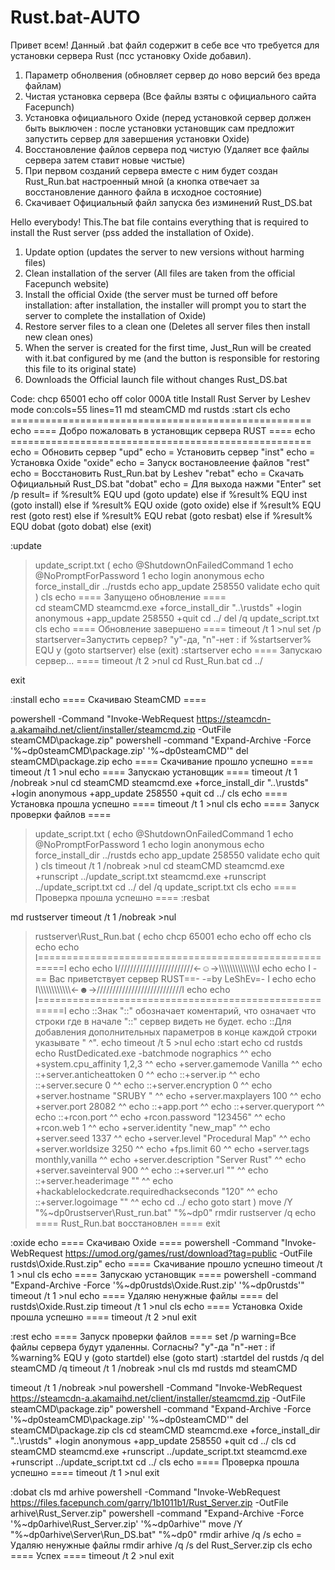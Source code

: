 # Rust.bat-AUTO
Привет всем! Данный .bat файл содержит в себе все что требуется для установки сервера Rust (псс установку Oxide добавил).
1. Параметр обнолвения (обновляет сервер до ново версий без вреда файлам)
2. Чистая установка сервера (Все файлы взяты с официального сайта Facepunch)
3. Установка официального Oxide (перед установкой сервер должен быть выключен : после установки установщик сам предложит запустить сервер для завершения установки Oxide)
4. Восстановление файлов сервера под чистую (Удаляет все файлы сервера затем ставит новые чистые)
5. При первом созданий сервера вместе с ним будет создан Rust_Run.bat настроенный мной (а кнопка отвечает за восстановление данного файла в исходное состояние)
6. Скачивает Официальный файл запуска без изминений Rust_DS.bat



Hello everybody!
This.The bat file contains everything that is required to install the Rust server (pss added the installation of Oxide).
1. Update option (updates the server to new versions without harming files)
2. Clean installation of the server (All files are taken from the official Facepunch website)
3. Install the official Oxide (the server must be turned off before installation: after installation, the installer will prompt you to start the server to complete the installation of Oxide)
4. Restore server files to a clean one (Deletes all server files then install new clean ones)
5. When the server is created for the first time, Just_Run will be created with it.bat configured by me (and the button is responsible for restoring this file to its original state)
6. Downloads the Official launch file without changes Rust_DS.bat


Code:
chcp 65001
echo off
color 000A
title Install Rust Server by Leshev
mode con:cols=55 lines=11
md steamCMD
md rustds
:start
cls
echo ====================================================
echo ==== Добро пожаловать в установщик сервера RUST ====
echo ====================================================
echo = Обновить сервер                     "upd"
echo = Установить сервер                   "inst"
echo = Установка Oxide                     "oxide"
echo = Запуск востановлеение файлов        "rest"
echo = Восстановить Rust_Run.bat by Leshev "rebat"
echo = Скачать Официальный Rust_DS.bat     "dobat"
echo = Для выхода нажми                    "Enter"
set /p result=
if %result% EQU upd (goto update) else if %result% EQU inst (goto install) else if %result% EQU oxide (goto oxide) else if %result% EQU rest (goto rest) else if %result% EQU rebat (goto resbat) else if %result% EQU dobat (goto dobat) else (exit)


:update
>update_script.txt (
	echo @ShutdownOnFailedCommand 1 
	echo @NoPromptForPassword 1 
	echo login anonymous 
	echo force_install_dir ../rustds 
	echo app_update 258550 validate 
	echo quit 
)
cls
echo ==== Запущено обновление ==== 	 
cd steamCMD
steamcmd.exe +force_install_dir "..\rustds" +login anonymous +app_update 258550 +quit
cd ../
del /q update_script.txt 
cls
echo ==== Обновление завершено ====
timeout /t 1 >nul
set /p startserver=Запустить сервер? "y"-да, "n"-нет :
if %startserver% EQU y (goto startserver) else (exit)
:startserver
echo ==== Запускаю сервер... ====
timeout /t 2 >nul
cd 
Rust_Run.bat
cd ../

exit

:install
echo ==== Скачиваю SteamCMD ====

powershell -Command "Invoke-WebRequest https://steamcdn-a.akamaihd.net/client/installer/steamcmd.zip -OutFile steamCMD\package.zip"
powershell -command "Expand-Archive -Force '%~dp0steamCMD\package.zip' '%~dp0steamCMD\'"
del steamCMD\package.zip
echo ==== Скачивание прошло успешно ====
timeout /t 1 >nul
echo ==== Запускаю установщик ====
timeout /t 1 /nobreak >nul
cd steamCMD
steamcmd.exe +force_install_dir "..\rustds" +login anonymous +app_update 258550 +quit
cd ../
cls
echo ==== Установка прошла успешно ====
timeout /t 1 >nul
cls
echo ==== Запуск проверки файлов ====
>update_script.txt (
	echo @ShutdownOnFailedCommand 1 
	echo @NoPromptForPassword 1 
	echo login anonymous 
	echo force_install_dir ../rustds 
	echo app_update 258550 validate 
	echo quit 
)
cls
timeout /t 1 /nobreak >nul
cd steamCMD
steamcmd.exe +runscript ../update_script.txt
steamcmd.exe +runscript ../update_script.txt
cd ../
del /q update_script.txt 
cls
echo ==== Проверка прошла успешно ====
:resbat

md rustserver
timeout /t 1 /nobreak >nul

>rustserver\Rust_Run.bat (
	echo chcp 65001
	echo echo off
	echo cls
	echo echo I======================================================I
	echo echo I////////////////////////←☺→\\\\\\\\\\\\\\\\\\\\\\\\\\\I
	echo echo I  -== Вас приветствует сервер RUST==- -=by LeShEv=-   I
	echo echo I\\\\\\\\\\\\\\\\\\\\\\\\←☻→///////////////////////////I
	echo echo I======================================================I
	echo ::Знак "::" обозначает коментарий, что означает что строки где в начале "::" сервер видеть не будет.
	echo ::Для добавления дополнительных параметров в конце каждой строки указывате " ^".
	echo timeout /t 5 >nul
	echo :start
	echo cd rustds
	echo RustDedicated.exe -batchmode nographics ^^
	echo +system.cpu_affinity 1,2,3 ^^
	echo +server.gamemode Vanilla ^^
	echo ::+server.anticheattoken 0 ^^
	echo ::+server.ip ^^
	echo ::+server.secure 0 ^^
	echo ::+server.encryption 0 ^^
	echo +server.hostname "SRUBY " ^^
	echo +server.maxplayers 100 ^^
	echo +server.port 28082 ^^
	echo ::+app.port ^^
	echo ::+server.queryport ^^
	echo ::+rcon.port ^^
	echo +rcon.password "123456" ^^
	echo +rcon.web 1 ^^
	echo +server.identity "new_map" ^^
	echo +server.seed 1337 ^^
	echo +server.level "Procedural Map" ^^
	echo +server.worldsize 3250 ^^
	echo +fps.limit 60 ^^
	echo +server.tags monthly,vanilla ^^
	echo +server.description "Server Rust" ^^
	echo +server.saveinterval 900 ^^
	echo ::+server.url "" ^^
	echo ::+server.headerimage "" ^^
	echo +hackablelockedcrate.requiredhackseconds "120" ^^
	echo ::+server.logoimage "" ^^
	echo cd ../
	echo goto start
)
move /Y "%~dp0rustserver\Rust_run.bat" "%~dp0"
rmdir rustserver /q
echo ==== Rust_Run.bat восстановлен ====
exit

:oxide
echo ==== Скачиваю Oxide ====
powershell -Command "Invoke-WebRequest https://umod.org/games/rust/download?tag=public -OutFile rustds\Oxide.Rust.zip"
echo ==== Скачивание прошло успешно 
timeout /t 1 >nul
cls
echo ==== Запускаю установщик ====
powershell -command "Expand-Archive -Force '%~dp0rustds\Oxide.Rust.zip' '%~dp0rustds\'"
timeout /t 1 >nul
echo ==== Удаляю ненужные файлы ====
del rustds\Oxide.Rust.zip
timeout /t 1 >nul
cls
echo ==== Установка Oxide прошла успешно ====
timeout /t 2 >nul
exit

:rest
echo ==== Запуск проверки файлов ====
set /p warning=Все файлы сервера будут удаленны. Согласны? "y"-да  "n"-нет :
if %warning% EQU y (goto startdel) else (goto start)
:startdel
del rustds /q
del steamCMD /q
timeout /t 1 /nobreak >nul
cls
md rustds
md steamCMD

timeout /t 1 /nobreak >nul
powershell -Command "Invoke-WebRequest https://steamcdn-a.akamaihd.net/client/installer/steamcmd.zip -OutFile steamCMD\package.zip"
powershell -command "Expand-Archive -Force '%~dp0steamCMD\package.zip' '%~dp0steamCMD\'"
del steamCMD\package.zip
cls
cd steamCMD
steamcmd.exe +force_install_dir "..\rustds" +login anonymous +app_update 258550 +quit
cd ../
cls
cd steamCMD
steamcmd.exe +runscript ../update_script.txt
steamcmd.exe +runscript ../update_script.txt
cd ../
cls
echo ==== Проверка прошла успешно ====
timeout /t 1 >nul
exit

:dobat
cls
md arhive
powershell -Command "Invoke-WebRequest https://files.facepunch.com/garry/1b1011b1/Rust_Server.zip -OutFile arhive\Rust_Server.zip"
powershell -command "Expand-Archive -Force '%~dp0arhive\Rust_Server.zip' '%~dp0arhive\'"
move /Y "%~dp0arhive\Server\Run_DS.bat" "%~dp0"
rmdir arhive /q /s
echo = Удаляю ненужные файлы 
rmdir arhive /q /s
del Rust_Server.zip
cls
echo ==== Успех ====
timeout /t 2 >nul
exit
